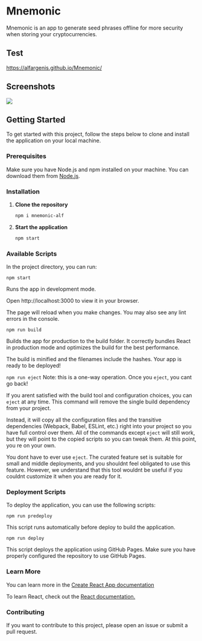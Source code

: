 # Mnemonic

Mnemonic is an app to generate seed phrases offline for more security when storing your cryptocurrencies.

## Test

https://alfargenis.github.io/Mnemonic/

## Screenshots

[![](https://i.imgur.com/PxdnNOu.png)](https://i.imgur.com/PxdnNOu.png)

## Getting Started

To get started with this project, follow the steps below to clone and install the application on your local machine.

### Prerequisites

Make sure you have Node.js and npm installed on your machine. You can download them from [Node.js](https://nodejs.org/).

### Installation

1.  **Clone the repository**

    ```bash
    npm i mnemonic-alf
    ```

2.  **Start the application**
    ```bash
    npm start
    ```

### Available Scripts

In the project directory, you can run:

`npm start`

Runs the app in development mode.

Open http://localhost:3000 to view it in your browser.

The page will reload when you make changes.
You may also see any lint errors in the console.

`npm run build`

Builds the app for production to the build folder.
It correctly bundles React in production mode and optimizes the build for the best performance.

The build is minified and the filenames include the hashes.
Your app is ready to be deployed!

`npm run eject`
Note: this is a one-way operation. Once you `eject`, you cant go back!

If you arent satisfied with the build tool and configuration choices, you can `eject` at any time. This command will remove the single build dependency from your project.

Instead, it will copy all the configuration files and the transitive dependencies (Webpack, Babel, ESLint, etc.) right into your project so you have full control over them. All of the commands except `eject` will still work, but they will point to the copied scripts so you can tweak them. At this point, you re on your own.

You dont have to ever use `eject`. The curated feature set is suitable for small and middle deployments, and you shouldnt feel obligated to use this feature. However, we understand that this tool wouldnt be useful if you couldnt customize it when you are ready for it.

### Deployment Scripts

To deploy the application, you can use the following scripts:

`npm run predeploy`

This script runs automatically before deploy to build the application.

`npm run deploy`

This script deploys the application using GitHub Pages. Make sure you have properly configured the repository to use GitHub Pages.

### Learn More

You can learn more in the [Create React App documentation](https://facebook.github.io/create-react-app/docs/getting-started "Create React App documentation.")

To learn React, check out the [React documentation.](https://reactjs.org/ "React documentation.")

### Contributing

If you want to contribute to this project, please open an issue or submit a pull request.
